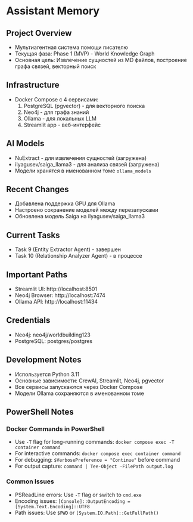 # Assistant Memory

## Project Overview
- Мультиагентная система помощи писателю
- Текущая фаза: Phase 1 (MVP) - World Knowledge Graph
- Основная цель: Извлечение сущностей из MD файлов, построение графа связей, векторный поиск

## Infrastructure
- Docker Compose с 4 сервисами:
  1. PostgreSQL (pgvector) - для векторного поиска
  2. Neo4j - для графа знаний
  3. Ollama - для локальных LLM
  4. Streamlit app - веб-интерфейс

## AI Models
- NuExtract - для извлечения сущностей (загружена)
- ilyagusev/saiga_llama3 - для анализа связей (загружена)
- Модели хранятся в именованном томе `ollama_models`

## Recent Changes
- Добавлена поддержка GPU для Ollama
- Настроено сохранение моделей между перезапусками
- Обновлена модель Saiga на ilyagusev/saiga_llama3

## Current Tasks
- Task 9 (Entity Extractor Agent) - завершен
- Task 10 (Relationship Analyzer Agent) - в процессе

## Important Paths
- Streamlit UI: http://localhost:8501
- Neo4j Browser: http://localhost:7474
- Ollama API: http://localhost:11434

## Credentials
- Neo4j: neo4j/worldbuilding123
- PostgreSQL: postgres/postgres

## Development Notes
- Используется Python 3.11
- Основные зависимости: CrewAI, Streamlit, Neo4j, pgvector
- Все сервисы запускаются через Docker Compose
- Модели Ollama сохраняются в именованном томе 

## PowerShell Notes

### Docker Commands in PowerShell
- Use `-T` flag for long-running commands: `docker compose exec -T container command`
- For interactive commands: `docker compose exec container command`
- For debugging: `$VerbosePreference = "Continue"` before command
- For output capture: `command | Tee-Object -FilePath output.log`

### Common Issues
- PSReadLine errors: Use `-T` flag or switch to `cmd.exe`
- Encoding issues: `[Console]::OutputEncoding = [System.Text.Encoding]::UTF8`
- Path issues: Use `$PWD` or `[System.IO.Path]::GetFullPath()` 